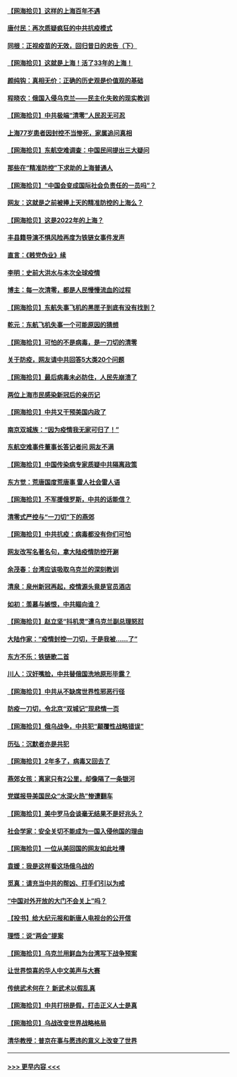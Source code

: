 #### [【网海拾贝】这样的上海百年不遇](../pages/nsc993/n13692603.md?t=04032202) 
#### [唐付民：再次质疑疯狂的中共抗疫模式](../pages/nsc993/n13691971.md?t=04032202) 
#### [同根：正视疫苗的无效，回归昔日的忠告（下）](../pages/nsc993/n13688756.md?t=04032202) 
#### [【网海拾贝】这就是上海！活了33年的上海！](../pages/nsc993/n13688654.md?t=04032202) 
#### [颜纯钩：真相无价：正确的历史观是价值观的基础](../pages/nsc993/n13688555.md?t=04032202) 
#### [程晓农：俄国入侵乌克兰——民主化失败的现实教训](../pages/nsc993/n13686006.md?t=04032202) 
#### [【网海拾贝】中共极端“清零”人民忍无可忍](../pages/nsc993/n13685914.md?t=04032202) 
#### [上海77岁患者因封控不当惨死，家属追问真相](../pages/nsc993/n13685891.md?t=04032202) 
#### [【网海拾贝】东航空难调查：中国民间提出三大疑问](../pages/nsc993/n13683137.md?t=04032202) 
#### [那些在“精准防控”下求助的上海普通人](../pages/nsc993/n13683088.md?t=04032202) 
#### [【网海拾贝】“中国会变成国际社会负责任的一员吗”？](../pages/nsc993/n13680707.md?t=04032202) 
#### [网友：这就是之前被捧上天的精准防控的上海么？](../pages/nsc993/n13680287.md?t=04032202) 
#### [【网海拾贝】这是2022年的上海？](../pages/nsc993/n13678253.md?t=04032202) 
#### [丰县籍导演不惧风险再度为铁链女事件发声](../pages/nsc993/n13678215.md?t=04032202) 
#### [直言：《贱党伪业》续](../pages/nsc993/n13678056.md?t=04032202) 
#### [李明：史前大洪水与本次全球疫情](../pages/nsc993/n13677332.md?t=04032202) 
#### [博主：每一次清零，都是人民慢慢流血的过程](../pages/nsc993/n13676078.md?t=04032202) 
#### [【网海拾贝】东航失事飞机的黑匣子到底有没有找到？](../pages/nsc993/n13676034.md?t=04032202) 
#### [乾元：东航飞机失事一个可能原因的猜想](../pages/nsc993/n13675834.md?t=04032202) 
#### [【网海拾贝】可怕的不是病毒，是一刀切的清零](../pages/nsc993/n13674403.md?t=04032202) 
#### [关于防疫，网友请中共回答5大类20个问题](../pages/nsc993/n13674318.md?t=04032202) 
#### [【网海拾贝】最后病毒未必防住，人民先崩溃了](../pages/nsc993/n13672307.md?t=04032202) 
#### [两位上海市民感染新冠后的亲历记](../pages/nsc993/n13672217.md?t=04032202) 
#### [【网海拾贝】中共又干预美国内政了](../pages/nsc993/n13669564.md?t=04032202) 
#### [南京双城族：“因为疫情我无家可归了！”](../pages/nsc993/n13669511.md?t=04032202) 
#### [东航空难事件董事长答记者问 网友不满](../pages/nsc993/n13669436.md?t=04032202) 
#### [【网海拾贝】中国传染病专家质疑中共隔离政策](../pages/nsc993/n13667190.md?t=04032202) 
#### [东方觉：荒唐国度荒唐事 雷人社会雷人语](../pages/nsc993/n13666926.md?t=04032202) 
#### [【网海拾贝】不军援俄罗斯，中共的话能信？](../pages/nsc993/n13664594.md?t=04032202) 
#### [清零式严控与“一刀切”下的燕郊](../pages/nsc993/n13664450.md?t=04032202) 
#### [【网海拾贝】中共抗疫：病毒都没有你们可怕](../pages/nsc993/n13662063.md?t=04032202) 
#### [网友改写名著名句，拿大陆疫情防控开涮](../pages/nsc993/n13661999.md?t=04032202) 
#### [余茂春：台湾应该吸取乌克兰的深刻教训](../pages/nsc993/n13661829.md?t=04032202) 
#### [清泉：泉州新冠再起，疫情源头竟是官员酒店](../pages/nsc993/n13660898.md?t=04032202) 
#### [如初：羡慕与嫉恨，中共瞄向谁？](../pages/nsc993/n13660773.md?t=04032202) 
#### [【网海拾贝】赵立坚“抖机灵”遭乌克兰副总理怒怼](../pages/nsc993/n13659660.md?t=04032202) 
#### [大陆作家：“疫情封控一刀切，于是我被……了”](../pages/nsc993/n13659323.md?t=04032202) 
#### [东方不乐：铁链歌二首](../pages/nsc993/n13659123.md?t=04032202) 
#### [川人：汉奸嘴脸，中共替俄国洗地原形毕露？](../pages/nsc993/n13657995.md?t=04032202) 
#### [【网海拾贝】中共从不缺席世界性邪恶行径](../pages/nsc993/n13657799.md?t=04032202) 
#### [防疫一刀切，令北京“双城记”现悲情一页](../pages/nsc993/n13657746.md?t=04032202) 
#### [【网海拾贝】俄乌战争，中共犯“颠覆性战略错误”](../pages/nsc993/n13655760.md?t=04032202) 
#### [历弘：沉默者亦是共犯](../pages/nsc993/n13652799.md?t=04032202) 
#### [【网海拾贝】2年多了，病毒又回去了](../pages/nsc993/n13652629.md?t=04032202) 
#### [燕郊女孩：离家只有2公里，却像隔了一条银河](../pages/nsc993/n13652450.md?t=04032202) 
#### [党媒报导美国民众“水深火热”惨遭翻车](../pages/nsc993/n13649966.md?t=04032202) 
#### [【网海拾贝】美中罗马会谈毫无结果不是好兆头？](../pages/nsc993/n13649860.md?t=04032202) 
#### [社会学家：安全关切不能成为一国入侵他国的理由](../pages/nsc993/n13649744.md?t=04032202) 
#### [【网海拾贝】一位从美回国的网友如此吐槽](../pages/nsc993/n13647381.md?t=04032202) 
#### [袁媛：我是这样看这场俄乌战的](../pages/nsc993/n13644892.md?t=04032202) 
#### [觅真：请充当中共的帮凶、打手们引以为戒](../pages/nsc993/n13644228.md?t=04032202) 
#### [“中国对外开放的大门不会关上”吗？](../pages/nsc993/n13644191.md?t=04032202) 
#### [【投书】给大纪元报和新唐人电视台的公开信](../pages/nsc993/n13644124.md?t=04032202) 
#### [理悟：说“两会”提案](../pages/nsc993/n13643927.md?t=04032202) 
#### [【网海拾贝】乌克兰用鲜血为台湾写下战争预案](../pages/nsc993/n13643578.md?t=04032202) 
#### [让世界惊喜的华人中文美声与大赛](../pages/nsc993/n13641647.md?t=04032202) 
#### [传统武术何在？ 新武术以假乱真](../pages/nsc993/n13641615.md?t=04032202) 
#### [【网海拾贝】中共打拐是假，打击正义人士是真](../pages/nsc993/n13641238.md?t=04032202) 
#### [【网海拾贝】乌战改变世界战略格局](../pages/nsc993/n13639171.md?t=04032202) 
#### [清华教授：普京在事与愿违的意义上改变了世界](../pages/nsc993/n13639019.md?t=04032202) 

----
#### [ >>> 更早内容 <<< ](../indexes/nsc993-earlier.md)
